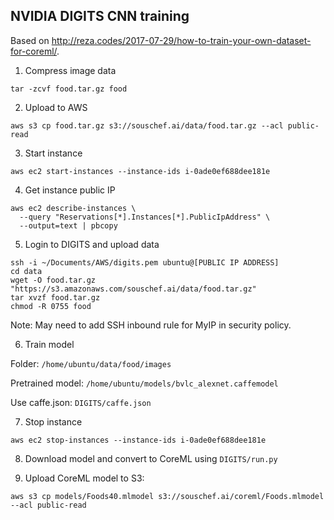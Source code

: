 ## NVIDIA DIGITS CNN training

Based on http://reza.codes/2017-07-29/how-to-train-your-own-dataset-for-coreml/.

1. Compress image data

`tar -zcvf food.tar.gz food`

2. Upload to AWS

`aws s3 cp food.tar.gz s3://souschef.ai/data/food.tar.gz --acl public-read`

3. Start instance

`aws ec2 start-instances --instance-ids i-0ade0ef688dee181e`

4. Get instance public IP

```
aws ec2 describe-instances \
  --query "Reservations[*].Instances[*].PublicIpAddress" \
  --output=text | pbcopy
```

5. Login to DIGITS and upload data
```
ssh -i ~/Documents/AWS/digits.pem ubuntu@[PUBLIC IP ADDRESS]
cd data
wget -O food.tar.gz "https://s3.amazonaws.com/souschef.ai/data/food.tar.gz"
tar xvzf food.tar.gz
chmod -R 0755 food
```

Note: May need to add SSH inbound rule for MyIP in security policy.

6. Train model

Folder: `/home/ubuntu/data/food/images`

Pretrained model: `/home/ubuntu/models/bvlc_alexnet.caffemodel`

Use caffe.json: `DIGITS/caffe.json`

7. Stop instance

`aws ec2 stop-instances --instance-ids i-0ade0ef688dee181e`

8. Download model and convert to CoreML using `DIGITS/run.py`

9. Upload CoreML model to S3:

```
aws s3 cp models/Foods40.mlmodel s3://souschef.ai/coreml/Foods.mlmodel --acl public-read
```
